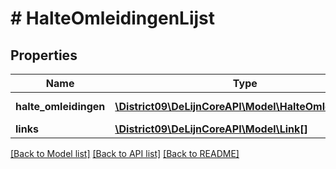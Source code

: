 # # HalteOmleidingenLijst

## Properties

Name | Type | Description | Notes
------------ | ------------- | ------------- | -------------
**halte_omleidingen** | [**\District09\DeLijnCoreAPI\Model\HalteOmleidingen[]**](HalteOmleidingen.md) |  | [optional] [readonly]
**links** | [**\District09\DeLijnCoreAPI\Model\Link[]**](Link.md) |  | [optional]

[[Back to Model list]](../../README.md#models) [[Back to API list]](../../README.md#endpoints) [[Back to README]](../../README.md)
